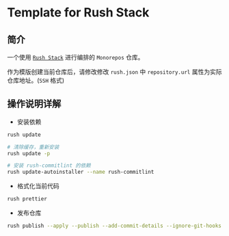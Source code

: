 # Template for Rush Stack

## 简介

一个使用 [`Rush Stack`] 进行编排的 `Monorepos` 仓库。

作为模版创建当前仓库后，请修改修改 `rush.json` 中 `repository.url` 属性为实际仓库地址。(`SSH` 格式)

[`Rush Stack`]:https://rushstack.io/

## 操作说明详解

- 安装依赖

``` sh
rush update

# 清除缓存，重新安装
rush update -p

# 安装 rush-commitlint 的依赖
rush update-autoinstaller --name rush-commitlint
```

- 格式化当前代码

``` sh
rush prettier
```

- 发布仓库

``` sh
rush publish --apply --publish --add-commit-details --ignore-git-hooks --target-branch master
```
